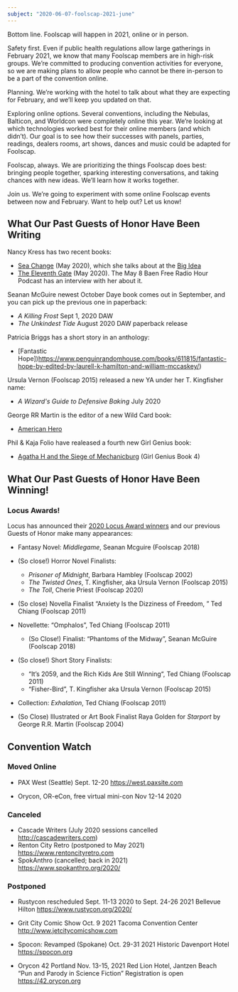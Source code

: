 ```yaml
---
subject: "2020-06-07-foolscap-2021-june"
---
```


Bottom line. Foolscap will happen in 2021, online or in person.

Safety first. Even if public health regulations allow large gatherings in February 2021, we know that many Foolscap members are in high-risk groups. We’re committed to producing convention activities for everyone, so we are making plans to allow people who cannot be there in-person to be a part of the convention online.

Planning. We’re working with the hotel to talk about what they are expecting for February, and we’ll keep you updated on that.

Exploring online options. Several conventions, including the Nebulas, Balticon, and Worldcon were completely online this year. We’re looking at which technologies worked best for their online members (and which didn’t). Our goal is to see how their successes with panels, parties, readings, dealers rooms, art shows, dances and music could be adapted for Foolscap.

Foolscap, always. We are prioritizing the things Foolscap does best: bringing people together, sparking interesting conversations, and taking chances with new ideas. We’ll learn how it works together.

Join us. We’re going to experiment with some online Foolscap events between now and February. Want to help out? Let us know!


## What Our Past Guests of Honor Have Been Writing

Nancy Kress has two recent books: 
- [Sea Change](https://tachyonpublications.com/product/sea-changes/) (May 2020), which she talks about at the [Big Idea](https://whatever.scalzi.com/2020/05/22/the-big-idea-nancy-kress-6/)
- [The Eleventh Gate](https://www.baen.com/the-eleventh-gate.html) (May 2020). The May 8 Baen Free Radio Hour Podcast has an interview with her about it. 

Seanan McGuire newest October Daye book comes out in September, and you can pick up the previous one in paperback: 
- *A Killing Frost* Sept 1, 2020 DAW
- *The Unkindest Tide* August 2020 DAW paperback release

Patricia Briggs has a short story in an anthology: 
- [Fantastic Hope])https://www.penguinrandomhouse.com/books/611815/fantastic-hope-by-edited-by-laurell-k-hamilton-and-william-mccaskey/)

Ursula Vernon (Foolscap 2015) released a new YA under her T. Kingfisher name:
- *A Wizard's Guide to Defensive Baking* July 2020

George RR Martin is the editor of a new Wild Card book: 
- [American Hero](https://us.macmillan.com/books/9780765396402)

Phil & Kaja Folio have realeased a fourth new Girl Genius book:  
- [Agatha H and the Siege of Mechanicburg](https://www.skyhorsepublishing.com/9781949102277/agatha-h-and-the-siege-of-mechanicsburg/) (Girl Genius Book 4)

## What Our Past Guests of Honor Have Been Winning!

### Locus Awards!

Locus has announced their [2020 Locus Award winners](https://locusmag.com/2020/06/locus-awards-winners-2020/) and our previous Guests of Honor make many appearances:

- Fantasy Novel: *Middlegame*, Seanan Mcguire (Foolscap 2018)

- (So close!) Horror Novel Finalists: 
  - *Prisoner of Midnight*, Barbara Hambley (Foolscap 2002)
  - *The Twisted Ones*, T. Kingfisher, aka Ursula Vernon (Foolscap 2015)
  - *The Toll*, Cherie Priest (Foolscap 2020)
  
 - (So close) Novella Finalist “Anxiety Is the Dizziness of Freedom, ” Ted Chiang (Foolscap 2011)
 
 - Novellette: “Omphalos”, Ted Chiang (Foolscap 2011)
   - (So Close!) Finalist: “Phantoms of the Midway”, Seanan McGuire (Foolscap 2018)
   
 - (So close!) Short Story Finalists:
   - “It’s 2059, and the Rich Kids Are Still Winning“, Ted Chiang (Foolscap 2011)
   - “Fisher-Bird”, T. Kingfisher aka Ursula Vernon (Foolscap 2015)
   
 - Collection: *Exhalation*, Ted Chiang (Foolscap 2011)
 
 - (So Close) Illustrated or Art Book Finalist Raya Golden for *Starport* by George R.R. Martin (Foolscap 2004)

## Convention Watch

### Moved Online
- PAX West (Seattle)
Sept. 12-20 
https://west.paxsite.com

- Orycon, OR-eCon, free virtual mini-con
Nov 12-14 2020

### Canceled
- Cascade Writers (July 2020 sessions cancelled
<http://cascadewriters.com>)
- Renton City Retro (postponed to May 2021)
https://www.rentoncityretro.com
- SpokAnthro (cancelled; back in 2021)
https://www.spokanthro.org/2020/


### Postponed
- Rustycon
rescheduled Sept. 11-13 2020 to Sept. 24-26 2021
Bellevue Hilton
https://www.rustycon.org/2020/

- Grit City Comic Show
Oct. 9 2021
Tacoma Convention Center
http://www.jetcitycomicshow.com

- Spocon: Revamped (Spokane)
Oct. 29-31 2021
Historic Davenport Hotel
https://spocon.org

- Orycon 42
Portland
Nov. 13-15, 2021
Red Lion Hotel, Jantzen Beach
“Pun and Parody in Science Fiction”
Registration is open
https://42.orycon.org
